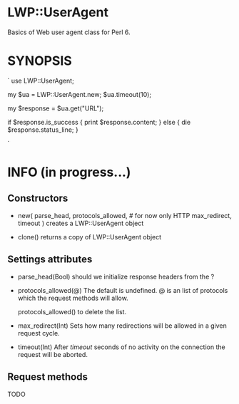 LWP::UserAgent
=============

Basics of Web user agent class for Perl 6.



SYNOPSIS
========

`
use LWP::UserAgent;

my $ua = LWP::UserAgent.new;
$ua.timeout(10);

my $response = $ua.get("URL");

if $response.is_success {
    print $response.content;
} else {
    die $response.status_line;
}

`



INFO (in progress...)
=====================

Constructors
------------

* new(
    parse_head,
    protocols_allowed, \# for now only HTTP
    max_redirect,
    timeout
)
    creates a LWP::UserAgent object

* clone()
    returns a copy of LWP::UserAgent object


Settings attributes
-------------------

* parse\_head(Bool)
    should we initialize response headers from the <head> ?

* protocols\_allowed(@)
    The default is undefined.
    @ is an list of protocols which the request methods will allow.

    protocols_allowed() to delete the list.

* max\_redirect(Int)
    Sets how many redirections will be allowed in a given request cycle.

* timeout(Int)
    After *timeout* seconds of no activity on the connection the request will be aborted.


Request methods
---------------

TODO
